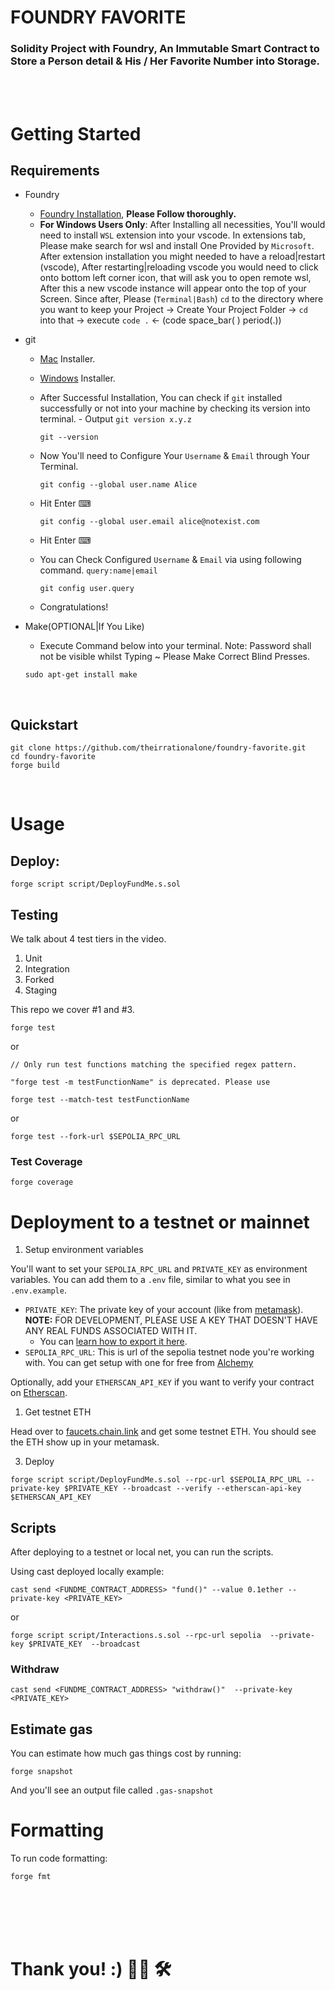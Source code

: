 # FOUNDRY FAVORITE
### Solidity Project with Foundry, An Immutable Smart Contract to Store a Person detail & His / Her Favorite Number into Storage.

<br>
<br>

# Getting Started

## Requirements

- Foundry
    - [Foundry Installation](https://book.getfoundry.sh/getting-started/installation), **Please Follow thoroughly.**
    - **For Windows Users Only**: After Installing all necessities, You'll would need to install `WSL` extension into your vscode. In extensions tab, Please make search for wsl and install One Provided by `Microsoft`. After extension installation you might needed to have a reload|restart (vscode), After restarting|reloading vscode you would need to click onto bottom left corner icon, that will ask you to open remote wsl, After this a new vscode instance will appear onto the top of your Screen. Since after, Please (`Terminal|Bash`) `cd` to the directory where you want to keep your Project -> Create Your Project Folder -> `cd` into that -> execute `code .` <- (code space_bar( ) period(.))

- git
    - [Mac](https://sourceforge.net/projects/git-osx-installer/files/) Installer.
    - [Windows](https://gitforwindows.org/) Installer.
    - After Successful Installation, You can check if `git` installed successfully or not into your machine by checking its version into terminal. - Output `git version x.y.z`
        ```terminal
        git --version
        ```
    
    - Now You'll need to Configure Your `Username` & `Email` through Your Terminal.
        ```terminal
        git config --global user.name Alice
        ```
    - Hit Enter ⌨
        ```terminal
        git config --global user.email alice@notexist.com
        ```
    - Hit Enter ⌨
    - You can Check Configured `Username` & `Email` via using following command. `query:name|email`
        ```terminal
        git config user.query
        ```
    - Congratulations!

- Make(OPTIONAL|If You Like)
    - Execute Command below into your terminal. Note: Password shall not be visible whilst Typing ~ Please Make Correct Blind Presses.
    ```terminal
    sudo apt-get install make
    ```

<br>

## Quickstart
```terminal
git clone https://github.com/theirrationalone/foundry-favorite.git
cd foundry-favorite
forge build
```

<br>

# Usage

## Deploy:

```
forge script script/DeployFundMe.s.sol
```

## Testing

We talk about 4 test tiers in the video. 

1. Unit
2. Integration
3. Forked
4. Staging

This repo we cover #1 and #3. 


```
forge test
```

or 

```
// Only run test functions matching the specified regex pattern.

"forge test -m testFunctionName" is deprecated. Please use 

forge test --match-test testFunctionName
```

or

```
forge test --fork-url $SEPOLIA_RPC_URL
```

### Test Coverage

```
forge coverage
```


# Deployment to a testnet or mainnet

1. Setup environment variables

You'll want to set your `SEPOLIA_RPC_URL` and `PRIVATE_KEY` as environment variables. You can add them to a `.env` file, similar to what you see in `.env.example`.

- `PRIVATE_KEY`: The private key of your account (like from [metamask](https://metamask.io/)). **NOTE:** FOR DEVELOPMENT, PLEASE USE A KEY THAT DOESN'T HAVE ANY REAL FUNDS ASSOCIATED WITH IT.
  - You can [learn how to export it here](https://metamask.zendesk.com/hc/en-us/articles/360015289632-How-to-Export-an-Account-Private-Key).
- `SEPOLIA_RPC_URL`: This is url of the sepolia testnet node you're working with. You can get setup with one for free from [Alchemy](https://alchemy.com/?a=673c802981)

Optionally, add your `ETHERSCAN_API_KEY` if you want to verify your contract on [Etherscan](https://etherscan.io/).

1. Get testnet ETH

Head over to [faucets.chain.link](https://faucets.chain.link/) and get some testnet ETH. You should see the ETH show up in your metamask.

3. Deploy

```
forge script script/DeployFundMe.s.sol --rpc-url $SEPOLIA_RPC_URL --private-key $PRIVATE_KEY --broadcast --verify --etherscan-api-key $ETHERSCAN_API_KEY
```

## Scripts

After deploying to a testnet or local net, you can run the scripts. 

Using cast deployed locally example: 

```
cast send <FUNDME_CONTRACT_ADDRESS> "fund()" --value 0.1ether --private-key <PRIVATE_KEY>
```

or
```
forge script script/Interactions.s.sol --rpc-url sepolia  --private-key $PRIVATE_KEY  --broadcast
```

### Withdraw

```
cast send <FUNDME_CONTRACT_ADDRESS> "withdraw()"  --private-key <PRIVATE_KEY>
```

## Estimate gas

You can estimate how much gas things cost by running:

```
forge snapshot
```

And you'll see an output file called `.gas-snapshot`


# Formatting


To run code formatting:
```
forge fmt
```

<br>
<br>
<br>
<br>

# Thank you! :) 🏴‍☠️ 🛠
